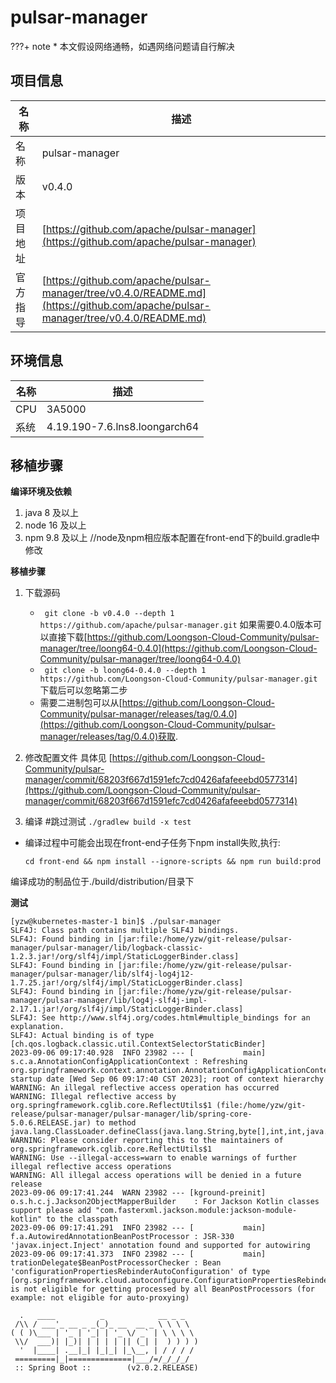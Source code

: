 # pulsar-manager

<!-- note -->
???+ note
    * 本文假设网络通畅，如遇网络问题请自行解决
<!-- note end -->

## 项目信息

|名称       |描述|
|--         |--|
|名称       |pulsar-manager|
|版本       |v0.4.0|
|项目地址   |[https://github.com/apache/pulsar-manager](https://github.com/apache/pulsar-manager)|
|官方指导   |[https://github.com/apache/pulsar-manager/tree/v0.4.0/README.md](https://github.com/apache/pulsar-manager/tree/v0.4.0/README.md)|

## 环境信息

|名称       |描述|
|--         |--|
|CPU        |3A5000|
|系统       |4.19.190-7.6.lns8.loongarch64|


## 移植步骤

__编译环境及依赖__
1. java 8 及以上
2. node 16 及以上
3. npm 9.8 及以上
//node及npm相应版本配置在front-end下的build.gradle中修改

__移植步骤__
1. 下载源码
   - ` git clone -b v0.4.0 --depth 1 https://github.com/apache/pulsar-manager.git`
如果需要0.4.0版本可以直接下载[https://github.com/Loongson-Cloud-Community/pulsar-manager/tree/loong64-0.4.0](https://github.com/Loongson-Cloud-Community/pulsar-manager/tree/loong64-0.4.0)
   - ` git clone -b loong64-0.4.0 --depth 1 https://github.com/Loongson-Cloud-Community/pulsar-manager.git`
   下载后可以忽略第二步
   - 需要二进制包可以从[https://github.com/Loongson-Cloud-Community/pulsar-manager/releases/tag/0.4.0](https://github.com/Loongson-Cloud-Community/pulsar-manager/releases/tag/0.4.0)获取.

2. 修改配置文件
具体见 [https://github.com/Loongson-Cloud-Community/pulsar-manager/commit/68203f667d1591efc7cd0426afafeeebd0577314](https://github.com/Loongson-Cloud-Community/pulsar-manager/commit/68203f667d1591efc7cd0426afafeeebd0577314)
3. 编译
#跳过测试
` ./gradlew build -x test `
 - 编译过程中可能会出现在front-end子任务下npm install失败,执行:
   ```
   cd front-end && npm install --ignore-scripts && npm run build:prod
   ```
编译成功的制品位于./build/distribution/目录下

__测试__

```
[yzw@kubernetes-master-1 bin]$ ./pulsar-manager
SLF4J: Class path contains multiple SLF4J bindings.
SLF4J: Found binding in [jar:file:/home/yzw/git-release/pulsar-manager/pulsar-manager/lib/logback-classic-1.2.3.jar!/org/slf4j/impl/StaticLoggerBinder.class]
SLF4J: Found binding in [jar:file:/home/yzw/git-release/pulsar-manager/pulsar-manager/lib/slf4j-log4j12-1.7.25.jar!/org/slf4j/impl/StaticLoggerBinder.class]
SLF4J: Found binding in [jar:file:/home/yzw/git-release/pulsar-manager/pulsar-manager/lib/log4j-slf4j-impl-2.17.1.jar!/org/slf4j/impl/StaticLoggerBinder.class]
SLF4J: See http://www.slf4j.org/codes.html#multiple_bindings for an explanation.
SLF4J: Actual binding is of type [ch.qos.logback.classic.util.ContextSelectorStaticBinder]
2023-09-06 09:17:40.928  INFO 23982 --- [           main] s.c.a.AnnotationConfigApplicationContext : Refreshing org.springframework.context.annotation.AnnotationConfigApplicationContext@77128536: startup date [Wed Sep 06 09:17:40 CST 2023]; root of context hierarchy
WARNING: An illegal reflective access operation has occurred
WARNING: Illegal reflective access by org.springframework.cglib.core.ReflectUtils$1 (file:/home/yzw/git-release/pulsar-manager/pulsar-manager/lib/spring-core-5.0.6.RELEASE.jar) to method java.lang.ClassLoader.defineClass(java.lang.String,byte[],int,int,java.security.ProtectionDomain)
WARNING: Please consider reporting this to the maintainers of org.springframework.cglib.core.ReflectUtils$1
WARNING: Use --illegal-access=warn to enable warnings of further illegal reflective access operations
WARNING: All illegal access operations will be denied in a future release
2023-09-06 09:17:41.244  WARN 23982 --- [kground-preinit] o.s.h.c.j.Jackson2ObjectMapperBuilder    : For Jackson Kotlin classes support please add "com.fasterxml.jackson.module:jackson-module-kotlin" to the classpath
2023-09-06 09:17:41.291  INFO 23982 --- [           main] f.a.AutowiredAnnotationBeanPostProcessor : JSR-330 'javax.inject.Inject' annotation found and supported for autowiring
2023-09-06 09:17:41.373  INFO 23982 --- [           main] trationDelegate$BeanPostProcessorChecker : Bean 'configurationPropertiesRebinderAutoConfiguration' of type [org.springframework.cloud.autoconfigure.ConfigurationPropertiesRebinderAutoConfiguration$$EnhancerBySpringCGLIB$$b23dda4a] is not eligible for getting processed by all BeanPostProcessors (for example: not eligible for auto-proxying)

  .   ____          _            __ _ _
 /\\ / ___'_ __ _ _(_)_ __  __ _ \ \ \ \
( ( )\___ | '_ | '_| | '_ \/ _` | \ \ \ \
 \\/  ___)| |_)| | | | | || (_| |  ) ) ) )
  '  |____| .__|_| |_|_| |_\__, | / / / /
 =========|_|==============|___/=/_/_/_/
 :: Spring Boot ::        (v2.0.2.RELEASE)

```
